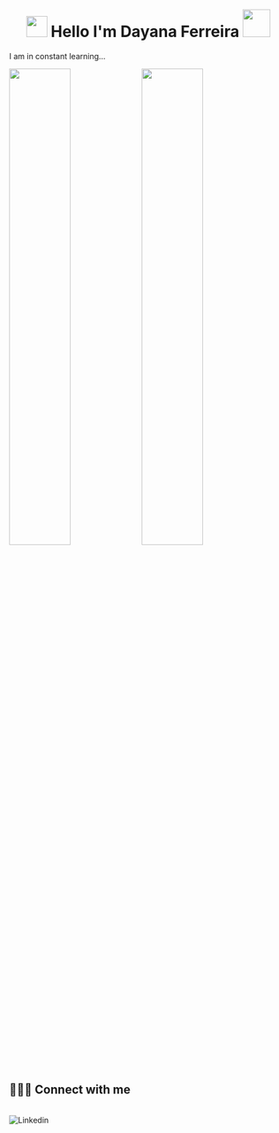 <h1 align="center">
<img src="https://media.giphy.com/media/hvRJCLFzcasrR4ia7z/giphy.gif" width="38">
Hello I'm Dayana Ferreira <img src="https://media1.tenor.com/m/dlK2Cww306EAAAAC/ada-lovelace.gif" width="50">
</h1>


I am in constant learning...


<!--
**Dayanaferrer/Dayanaferrer** is a ✨ _special_ ✨ repository because its `README.md` (this file) appears on your GitHub profile.

Here are some ideas to get you started:

- 🔭 I’m currently working on ...
- 🌱 I’m currently learning ...
- 👯 I’m looking to collaborate on ...
- 🤔 I’m looking for help with ...
- 💬 Ask me about ...
- 📫 How to reach me: ...
- 😄 Pronouns: ...
- ⚡ Fun fact: ...
-->

<img align="left"  width="47%"  src="https://github-readme-stats.vercel.app/api?username=Dayanaferrer&show_icons=true&theme=radical" />

<img align="left" width="47%" src="https://github-readme-stats.vercel.app/api/top-langs/?username=Dayanaferrer&layout=compact" />


## <br /> 🙋🏿‍♀️ Connect with me 
<!-- Badges template - https://github.com/Ileriayo/markdown-badges#social--> 
  <br />
  <a  href="[[https://www.linkedin.com/in/leonardo-lourenco-0594b1139/](https://www.linkedin.com/in/dayanaferreira0/)](https://www.linkedin.com/in/dayanaferreira0/)"><img align="left" alt="Linkedin" title="Youtube" src="https://img.shields.io/badge/linkedin-%230077B5.svg?style=for-the-badge&logo=linkedin&logoColor=white"/></a>
  <br /> 





  
